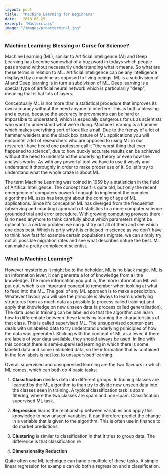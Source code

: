 ```yaml
---
layout: post
title:  "Machine Learning for Beginners"
date:   2018-06-29
excerpt: "Masterclass"
image: "/images/proatterminal.jpg"
---
```


### Machine Learning: Blessing or Curse for Science?
Machine Learning (ML), similar to Artificial Intelligence (AI) and Deep Learning has become somewhat of a buzzword in todays which people pass around without necessarily understanding what it means. So what are these terms in relation to ML. Artificial Intelligence can be any intelligence displayed by a machine as opposed to living beings. ML is a subdivision of AI and Deep learning is in turn a subdivision of ML. Deep learning is a special type of artificial neural network which is particularily "deep", meaning that is hat lots of layers.

Conceptually ML is not more than a statistical procedure that improves its own accuracy without the need anyone to interfere. This is both a blessing and a curse, because the accuracy improvements can be hard or impossible to understand, which is especially dangerous for us as scientists who want to understand what we're doing. Machine Learning is a hammer which makes everything sort of look like a nail. Due to the frenzy of a lot of hammer wielders and the black box nature of ML applications you will encounter a lot of researchers who are opposed to using ML in our research.I have heard one professor call it "the worst thing that ever happened to science", due to how quckly accurate results can be achieved without the need to understand the underlying theory or even how the analysis works. As with any powerful tool we have to use it wisely and understand it thoroughly in order to make proper use of it. So let's try to understand what the whole craze is about ML.

The term Machine Learning was coined in 1959 by a statistician in the field of Artifical Intelligence. The concept itself is quite old, but only the recent emergence of computers powerful enough to implement the complex algorithms ML uses has brought about the coming of age of ML applications.  Since it's conception ML has diverged from the frequentist (observing and counting) approach of statistics to a more computer science grounded trial and error procedure. With growing computing prowess there is no need anymore to think carefully about which parameters might be optimal for a certain problem we can just try out all of them and see which one does best. Which is prtly why it is criticised in science as we don't have to think how fast for example certain populations migrate, we can simply try out all possible migration rates and see what describes nature the best. ML can make a pretty complacent scientist.


### What is Machine Learning?
However mysterious it might be to the beholder, ML is no black magic. ML is an information lever, it can generate a lot of knowledge from a little knowledge. The more information you put in, the more information ML will put out, which is an important concept to remember when looking at what to feed into the ML. The goal of any ML approach is to make a prediction. Whatever flavour you will use the principle is always to learn underlying structures from as much data as possible (a process called training) and apply that knowledge on new unseen data (a process called generalisation). The data used in training can be labelled so that the algorithm can learn how to differentiate between these labels by learning the characteristics of that class. This is called supervised ML. The unsupervised counter-part deals with unlabelled data to try understand underlying priniciples of how the data was generated. Sticking with the concept of ML as a lever, if there are labels of your data available, they should always be used. In line with this concept there is semi-supervised learning in which there is some labeled data and some unlabeled data, so the information that is contained in the few labels is not lost to unsupervised learning.

Overall supervised and unsupervised learning are the two flavours in which ML comes, which can both do 4 basic tasks:

1. **Classification** divides data into different groups. In training classes are learned by the ML algorithm to then try to divide new unseen data into the classes seen in training. A typical classification task is spam filtering, where the two classes are spam and non-spam. Classification  supervised ML task.

2. **Regression** learns the relationship between variables and apply this knowledge to new unseen variables. It can therefore predict the change in a variable that is given to the algorithm. This is often use in finance to do market predictions

3. **Clustering** is similar to classification in that it tries to group data. The difference is that classification re 

4. **Dimensionality Reduction** 

Quite often one ML technique can handle multiple of these tasks. A simple linear regression for example can do both a regression and a classification.
